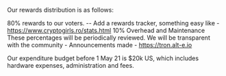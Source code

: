Our rewards distribution is as follows:

80% rewards to our voters. -- Add a rewards tracker, something easy like - https://www.cryptogirls.ro/stats.html
10% Overhead and Maintenance
These percentages will be periodically reviewed. We will be transparent with the community - Announcements made - https://tron.alt-e.io

Our expenditure budget before 1 May 21 is $20k US, which includes hardware expenses, administration and fees.
